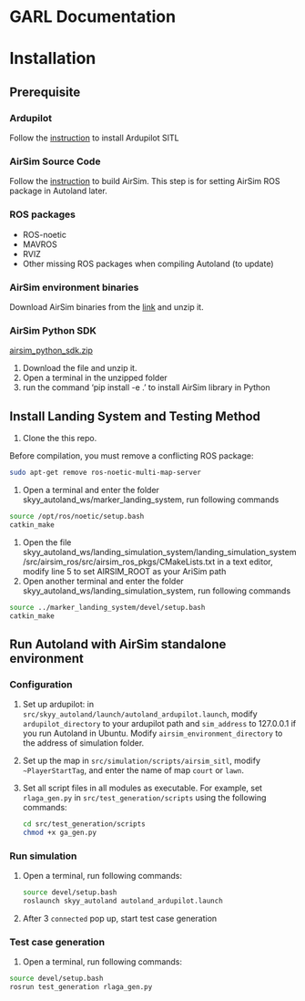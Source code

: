 # GARL Documentation

# Installation

## Prerequisite

### Ardupilot

Follow the [instruction](https://ardupilot.org/dev/docs/building-setup-linux.html#building-setup-linux) to install Ardupilot SITL

### AirSim Source Code

Follow the [instruction](https://microsoft.github.io/AirSim/build_linux/) to build AirSim. This step is for setting AirSim ROS package in Autoland later.

### ROS packages

- ROS-noetic
- MAVROS
- RVIZ
- Other missing ROS packages when compiling Autoland (to update)

### AirSim environment binaries

Download AirSim binaries from the [link](https://drive.google.com/drive/folders/1BGHT6QWqC53SEXPojBrTYvwlCBGn3Hv9) and unzip it.

### AirSim Python SDK

[airsim_python_sdk.zip](Autoland%20Documentation%20d09d6717e6b1461fa465d472eade4856/airsim_python_sdk.zip)

1. Download the file and unzip it.
2. Open a terminal in the unzipped folder
3. run the command ‘pip install -e .’ to install AirSim library in Python

## Install Landing System and Testing Method

1. Clone the this repo.


Before compilation,  you must remove a conflicting ROS package:

```bash
sudo apt-get remove ros-noetic-multi-map-server
```

1. Open a terminal and enter the folder skyy_autoland_ws/marker_landing_system, run following commands

```bash
source /opt/ros/noetic/setup.bash
catkin_make
```

1. Open the file skyy_autoland_ws/landing_simulation_system/landing_simulation_system/src/airsim_ros/src/airsim_ros_pkgs/CMakeLists.txt in a text editor, modify line 5 to set AIRSIM_ROOT as your AriSim path  
2. Open another terminal and enter the folder skyy_autoland_ws/landing_simulation_system, run following commands

```bash
source ../marker_landing_system/devel/setup.bash
catkin_make
```

## Run Autoland with AirSim standalone environment

### Configuration

1. Set up ardupilot: in `src/skyy_autoland/launch/autoland_ardupilot.launch`, modify `ardupilot_directory` to your ardupilot path and `sim_address` to 127.0.0.1 if you run Autoland in Ubuntu. Modify `airsim_environment_directory` to the address of simulation folder.  
2. Set up the map in `src/simulation/scripts/airsim_sitl`, modify `~PlayerStartTag`, and enter the name of map `court` or `lawn`.
3. Set all script files in all modules as executable. For example, set `rlaga_gen.py` in `src/test_generation/scripts` using the following commands:
    
    ```bash
    cd src/test_generation/scripts
    chmod +x ga_gen.py
    ```
    

### Run simulation

1. Open a terminal, run following commands:
    
    ```bash
    source devel/setup.bash
    roslaunch skyy_autoland autoland_ardupilot.launch
    ```
2. After 3 `connected` pop up, start test case generation

###  Test case generation
1. Open a terminal, run following commands:

```bash
source devel/setup.bash
rosrun test_generation rlaga_gen.py
```

